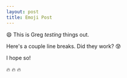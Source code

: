 ```yaml
---
layout: post
title: Emoji Post
---
```


:smile: This is Greg *testing* things out.  

Here's a couple line breaks.  Did they work?  :cold_sweat:

I hope so!

:fire: :fire: :fire:


